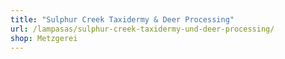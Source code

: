 ```yaml
---
title: "Sulphur Creek Taxidermy & Deer Processing"
url: /lampasas/sulphur-creek-taxidermy-und-deer-processing/
shop: Metzgerei
---
```

